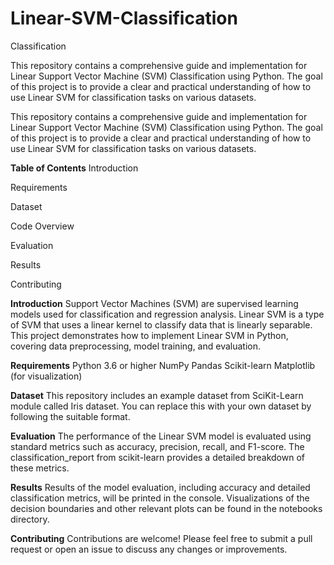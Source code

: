 # Linear-SVM-Classification
Classification

This repository contains a comprehensive guide and implementation for Linear Support Vector Machine (SVM) Classification using Python. The goal of this project is to provide a clear and practical understanding of how to use Linear SVM for classification tasks on various datasets.

This repository contains a comprehensive guide and implementation for Linear Support Vector Machine (SVM) Classification using Python. The goal of this project is to provide a clear and practical understanding of how to use Linear SVM for classification tasks on various datasets.

**Table of Contents**
Introduction

Requirements

Dataset

Code Overview

Evaluation

Results

Contributing


**Introduction**
Support Vector Machines (SVM) are supervised learning models used for classification and regression analysis. Linear SVM is a type of SVM that uses a linear kernel to classify data that is linearly separable. This project demonstrates how to implement Linear SVM in Python, covering data preprocessing, model training, and evaluation.

**Requirements**
Python 3.6 or higher
NumPy
Pandas
Scikit-learn
Matplotlib (for visualization)

**Dataset**
This repository includes an example dataset from SciKit-Learn module called Iris dataset. You can replace this with your own dataset by following the suitable format.

**Evaluation**
The performance of the Linear SVM model is evaluated using standard metrics such as accuracy, precision, recall, and F1-score. The classification_report from scikit-learn provides a detailed breakdown of these metrics.

**Results**
Results of the model evaluation, including accuracy and detailed classification metrics, will be printed in the console. Visualizations of the decision boundaries and other relevant plots can be found in the notebooks directory.

**Contributing**
Contributions are welcome! Please feel free to submit a pull request or open an issue to discuss any changes or improvements.
